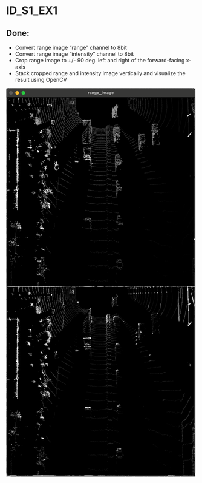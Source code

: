# ID_S1_EX1

## Done:
- Convert range image “range” channel to 8bit
- Convert range image “intensity” channel to 8bit
- Crop range image to +/- 90 deg. left and right of the forward-facing x-axis
- Stack cropped range and intensity image vertically and visualize the result using OpenCV

![alt text](ID_S1_EX1.png)